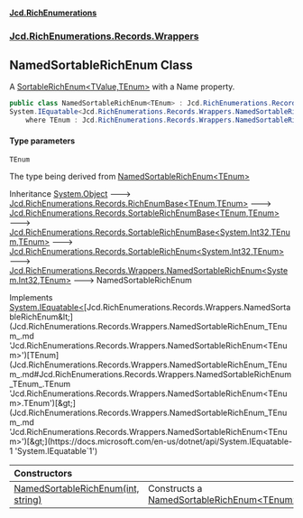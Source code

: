 #### [Jcd.RichEnumerations](index.md 'index')

### [Jcd.RichEnumerations.Records.Wrappers](Jcd.RichEnumerations.Records.Wrappers.md 'Jcd.RichEnumerations.Records.Wrappers')

## NamedSortableRichEnum<TEnum> Class

A [SortableRichEnum&lt;TValue,TEnum&gt;](Jcd.RichEnumerations.Records.SortableRichEnum_TValue,TEnum_.md 'Jcd.RichEnumerations.Records.SortableRichEnum<TValue,TEnum>') with a Name property.

```csharp
public class NamedSortableRichEnum<TEnum> : Jcd.RichEnumerations.Records.Wrappers.NamedSortableRichEnum<int, TEnum>,
System.IEquatable<Jcd.RichEnumerations.Records.Wrappers.NamedSortableRichEnum<TEnum>>
    where TEnum : Jcd.RichEnumerations.Records.Wrappers.NamedSortableRichEnum<TEnum>, Jcd.RichEnumerations.Records.ISortableRichEnumValueProvider<int>
```

#### Type parameters

<a name='Jcd.RichEnumerations.Records.Wrappers.NamedSortableRichEnum_TEnum_.TEnum'></a>

`TEnum`

The type being derived from [NamedSortableRichEnum&lt;TEnum&gt;](Jcd.RichEnumerations.Records.Wrappers.NamedSortableRichEnum_TEnum_.md 'Jcd.RichEnumerations.Records.Wrappers.NamedSortableRichEnum<TEnum>')

Inheritance [System.Object](https://docs.microsoft.com/en-us/dotnet/api/System.Object 'System.Object') &#129106; [Jcd.RichEnumerations.Records.RichEnumBase&lt;](Jcd.RichEnumerations.Records.RichEnumBase_TEnumeration,TEnumeratedItem_.md 'Jcd.RichEnumerations.Records.RichEnumBase<TEnumeration,TEnumeratedItem>')[TEnum](Jcd.RichEnumerations.Records.Wrappers.NamedSortableRichEnum_TEnum_.md#Jcd.RichEnumerations.Records.Wrappers.NamedSortableRichEnum_TEnum_.TEnum 'Jcd.RichEnumerations.Records.Wrappers.NamedSortableRichEnum<TEnum>.TEnum')[,](Jcd.RichEnumerations.Records.RichEnumBase_TEnumeration,TEnumeratedItem_.md 'Jcd.RichEnumerations.Records.RichEnumBase<TEnumeration,TEnumeratedItem>')[TEnum](Jcd.RichEnumerations.Records.Wrappers.NamedSortableRichEnum_TEnum_.md#Jcd.RichEnumerations.Records.Wrappers.NamedSortableRichEnum_TEnum_.TEnum 'Jcd.RichEnumerations.Records.Wrappers.NamedSortableRichEnum<TEnum>.TEnum')[&gt;](Jcd.RichEnumerations.Records.RichEnumBase_TEnumeration,TEnumeratedItem_.md 'Jcd.RichEnumerations.Records.RichEnumBase<TEnumeration,TEnumeratedItem>') &#129106; [Jcd.RichEnumerations.Records.SortableRichEnumBase&lt;](Jcd.RichEnumerations.Records.SortableRichEnumBase_TEnumeration,TEnumeratedItem_.md 'Jcd.RichEnumerations.Records.SortableRichEnumBase<TEnumeration,TEnumeratedItem>')[TEnum](Jcd.RichEnumerations.Records.Wrappers.NamedSortableRichEnum_TEnum_.md#Jcd.RichEnumerations.Records.Wrappers.NamedSortableRichEnum_TEnum_.TEnum 'Jcd.RichEnumerations.Records.Wrappers.NamedSortableRichEnum<TEnum>.TEnum')[,](Jcd.RichEnumerations.Records.SortableRichEnumBase_TEnumeration,TEnumeratedItem_.md 'Jcd.RichEnumerations.Records.SortableRichEnumBase<TEnumeration,TEnumeratedItem>')[TEnum](Jcd.RichEnumerations.Records.Wrappers.NamedSortableRichEnum_TEnum_.md#Jcd.RichEnumerations.Records.Wrappers.NamedSortableRichEnum_TEnum_.TEnum 'Jcd.RichEnumerations.Records.Wrappers.NamedSortableRichEnum<TEnum>.TEnum')[&gt;](Jcd.RichEnumerations.Records.SortableRichEnumBase_TEnumeration,TEnumeratedItem_.md 'Jcd.RichEnumerations.Records.SortableRichEnumBase<TEnumeration,TEnumeratedItem>') &#129106; [Jcd.RichEnumerations.Records.SortableRichEnumBase&lt;](Jcd.RichEnumerations.Records.SortableRichEnumBase_TValue,TEnumeration,TEnumeratedItem_.md 'Jcd.RichEnumerations.Records.SortableRichEnumBase<TValue,TEnumeration,TEnumeratedItem>')[System.Int32](https://docs.microsoft.com/en-us/dotnet/api/System.Int32 'System.Int32')[,](Jcd.RichEnumerations.Records.SortableRichEnumBase_TValue,TEnumeration,TEnumeratedItem_.md 'Jcd.RichEnumerations.Records.SortableRichEnumBase<TValue,TEnumeration,TEnumeratedItem>')[TEnum](Jcd.RichEnumerations.Records.Wrappers.NamedSortableRichEnum_TEnum_.md#Jcd.RichEnumerations.Records.Wrappers.NamedSortableRichEnum_TEnum_.TEnum 'Jcd.RichEnumerations.Records.Wrappers.NamedSortableRichEnum<TEnum>.TEnum')[,](Jcd.RichEnumerations.Records.SortableRichEnumBase_TValue,TEnumeration,TEnumeratedItem_.md 'Jcd.RichEnumerations.Records.SortableRichEnumBase<TValue,TEnumeration,TEnumeratedItem>')[TEnum](Jcd.RichEnumerations.Records.Wrappers.NamedSortableRichEnum_TEnum_.md#Jcd.RichEnumerations.Records.Wrappers.NamedSortableRichEnum_TEnum_.TEnum 'Jcd.RichEnumerations.Records.Wrappers.NamedSortableRichEnum<TEnum>.TEnum')[&gt;](Jcd.RichEnumerations.Records.SortableRichEnumBase_TValue,TEnumeration,TEnumeratedItem_.md 'Jcd.RichEnumerations.Records.SortableRichEnumBase<TValue,TEnumeration,TEnumeratedItem>') &#129106; [Jcd.RichEnumerations.Records.SortableRichEnum&lt;](Jcd.RichEnumerations.Records.SortableRichEnum_TValue,TEnum_.md 'Jcd.RichEnumerations.Records.SortableRichEnum<TValue,TEnum>')[System.Int32](https://docs.microsoft.com/en-us/dotnet/api/System.Int32 'System.Int32')[,](Jcd.RichEnumerations.Records.SortableRichEnum_TValue,TEnum_.md 'Jcd.RichEnumerations.Records.SortableRichEnum<TValue,TEnum>')[TEnum](Jcd.RichEnumerations.Records.Wrappers.NamedSortableRichEnum_TEnum_.md#Jcd.RichEnumerations.Records.Wrappers.NamedSortableRichEnum_TEnum_.TEnum 'Jcd.RichEnumerations.Records.Wrappers.NamedSortableRichEnum<TEnum>.TEnum')[&gt;](Jcd.RichEnumerations.Records.SortableRichEnum_TValue,TEnum_.md 'Jcd.RichEnumerations.Records.SortableRichEnum<TValue,TEnum>') &#129106; [Jcd.RichEnumerations.Records.Wrappers.NamedSortableRichEnum&lt;](Jcd.RichEnumerations.Records.Wrappers.NamedSortableRichEnum_TValue,TEnum_.md 'Jcd.RichEnumerations.Records.Wrappers.NamedSortableRichEnum<TValue,TEnum>')[System.Int32](https://docs.microsoft.com/en-us/dotnet/api/System.Int32 'System.Int32')[,](Jcd.RichEnumerations.Records.Wrappers.NamedSortableRichEnum_TValue,TEnum_.md 'Jcd.RichEnumerations.Records.Wrappers.NamedSortableRichEnum<TValue,TEnum>')[TEnum](Jcd.RichEnumerations.Records.Wrappers.NamedSortableRichEnum_TEnum_.md#Jcd.RichEnumerations.Records.Wrappers.NamedSortableRichEnum_TEnum_.TEnum 'Jcd.RichEnumerations.Records.Wrappers.NamedSortableRichEnum<TEnum>.TEnum')[&gt;](Jcd.RichEnumerations.Records.Wrappers.NamedSortableRichEnum_TValue,TEnum_.md 'Jcd.RichEnumerations.Records.Wrappers.NamedSortableRichEnum<TValue,TEnum>') &#129106; NamedSortableRichEnum<TEnum>

Implements [System.IEquatable&lt;](https://docs.microsoft.com/en-us/dotnet/api/System.IEquatable-1 'System.IEquatable`1')[Jcd.RichEnumerations.Records.Wrappers.NamedSortableRichEnum&lt;](Jcd.RichEnumerations.Records.Wrappers.NamedSortableRichEnum_TEnum_.md 'Jcd.RichEnumerations.Records.Wrappers.NamedSortableRichEnum<TEnum>')[TEnum](Jcd.RichEnumerations.Records.Wrappers.NamedSortableRichEnum_TEnum_.md#Jcd.RichEnumerations.Records.Wrappers.NamedSortableRichEnum_TEnum_.TEnum 'Jcd.RichEnumerations.Records.Wrappers.NamedSortableRichEnum<TEnum>.TEnum')[&gt;](Jcd.RichEnumerations.Records.Wrappers.NamedSortableRichEnum_TEnum_.md 'Jcd.RichEnumerations.Records.Wrappers.NamedSortableRichEnum<TEnum>')[&gt;](https://docs.microsoft.com/en-us/dotnet/api/System.IEquatable-1 'System.IEquatable`1')

| Constructors                                                                                                                                                                                                                                          |                                                                                                                                                                                                |
|:------------------------------------------------------------------------------------------------------------------------------------------------------------------------------------------------------------------------------------------------------|:-----------------------------------------------------------------------------------------------------------------------------------------------------------------------------------------------|
| [NamedSortableRichEnum(int, string)](Jcd.RichEnumerations.Records.Wrappers.NamedSortableRichEnum_TEnum_.NamedSortableRichEnum(int,string).md 'Jcd.RichEnumerations.Records.Wrappers.NamedSortableRichEnum<TEnum>.NamedSortableRichEnum(int, string)') | Constructs a [NamedSortableRichEnum&lt;TEnum&gt;](Jcd.RichEnumerations.Records.Wrappers.NamedSortableRichEnum_TEnum_.md 'Jcd.RichEnumerations.Records.Wrappers.NamedSortableRichEnum<TEnum>'). |

